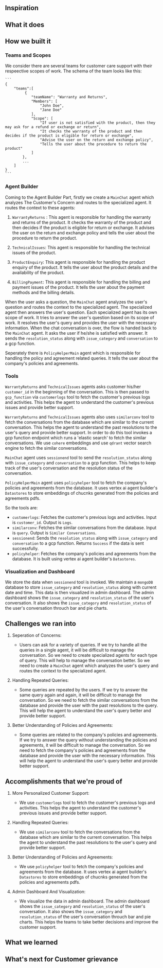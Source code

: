 ## Inspiration


## What it does


## How we built it

### Teams and Scopes

We consider there are several teams for customer care support with their respeective scopes of work. The schema of the team looks like this:
    
    ```
    {
        "teams":[
             {
                "teamName": "Warranty and Returns",
                "Members": [
                    "John Doe",
                    "Jane Doe"
                ],
                "Scope": [
                    "If user is not satisfied with the product, then they may ask for a refund or exchange or return",
                    "It checks the warranty of the product and then decides if the product is eligible for return or exchange",
                    "Advise the user on the return and exchange policy",
                    "Tells the user about the procedure to return the product"
                ]
            },
            ...
        ]
    }
    ```

### Agent Builder

Coming to the Agent Builder Part, firstly we create a `MainChat` agent which analyzes The Customer's Concern and routes to the specialized agent.
It routes the context to these agents:

1. `WarrantyReturns` : This agent is responsible for handling the warranty and returns of the product. It checks the warranty of the product and then decides if the product is eligible for return or exchange. It advises the user on the return and exchange policy and tells the user about the procedure to return the product.

2. `TechnicalIssues`: This agent is responsible for handling the technical issues of the product.

3. `ProductEnquiry`: This agent is responsible for handling the product enquiry of the product. It tells the user about the product details and the availability of the product.

4. `BillingPayment`: This agent is responsible for handling the billing and payment issues of the product. It tells the user about the payment methods and the billing details.

When the user asks a question, the `MainChat` agent analyzes the user's question and routes the context to the specialized agent. The specialized agent then answers the user's question. Each specialized agent has its own scope of work. It tries to answer the user's question based on its scope of work. It resolves the user's query and provides the user with the necessary information. When the chat conversation is over, the flow is handed back to the `MainChat` agent. It asks the user if he/she is satisfied with answer. It sends the `resolution_status` along with `issue_category` and `conversation` to a gcp function.

Seperately there is `PolicyHelperMain` agent which is responsible for handling the policy and agreement related queries. It tells the user about the company's policies and agreements. 

### Tools

`WarrantyReturns` and `TechnicalIssues` agents asks customer his/her `customer_id` in the beginning of the conversation. This is then passed to `gcp_function` via `customerlogs` tool to fetch the customer's previous logs and activities. This helps the agent to understand the customer's previous issues and provide better support.

`WarrantyReturns` and `TechnicalIssues` agents also uses `similarconv` tool to fetch the conversations from the database which are similar to the current conversation. This helps the agent to understand the past resolutions to the user's query and provide better support. In order to do this tool invokes a gcp function endpoint which runs a 'elastic search' to fetch the similar conversations. We use `cohere` embeddings and use   `qdrant` vector search engine to fetch the similar conversations.


`MainChat` agent uses `sessionend` tool to send the `resolution_status` along with `issue_category` and `conversation` to a gcp function. This helps to keep track of the user's conversation and the resolution status of the conversation.

`PolicyHelperMain` agent uses `policyhelper` tool to fetch the company's policies and agreements from the database. It uses vertex ai agent builder's `Datastores` to store embeddings of chucnks generated from the policies and agreements pdfs.

So the tools are:
- `customerlogs`: Fetches the customer's previous logs and activities. Input is `customer_id`. Output is `Logs`.
- `similarconv`: Fetches the similar conversations from the database. Input is `query`. Output is `Similar Conversations`.
- `sessionend`: Sends the `resolution_status` along with `issue_category` and `conversation` to a gcp function. Returns `Success` if the data is sent successfully.
- `policyhelper`: Fetches the company's policies and agreements from the database. It is built using vertex ai agent builder's `Datastores`.


### Visualization and Dashboard

We store the data when `sessionend` tool is invoked. We maintain a `mongoDB` database to store  `issue_category` and `resolution_status` along with current date and time. This data is then visualized in admin dashboard. The admin dashboard shows the `issue_category` and `resolution_status` of the user's conversation. It also shows the `issue_category` and `resolution_status` of the user's conversation throuch bar and pie charts. 

## Challenges we ran into

1. Seperation of Concerns:
    - Users can ask for a variety of queries. If we try to handle all the queries in a single agent, it will be difficult to manage the conversation. So we need to create specialized agents for each type of query. This will help to manage the conversation better. So we need to create a `MainChat` agent which analyzes the user's query and routes the context to the specialized agent.

2. Handling Repeated Queries:
    - Some queries are repeated by the users. If we try to answer the same query again and again, it will be difficult to manage the conversation. So we need to fetch the similar conversations from the database and provide the user with the past resolutions to the query. This will help the agent to understand the user's query better and provide better support.

3. Better Understanding of Policies and Agreements:
    - Some queries are related to the company's policies and agreements. If we try to answer the query without understanding the policies and agreements, it will be difficult to manage the conversation. So we need to fetch the company's policies and agreements from the database and provide the user with the necessary information. This will help the agent to understand the user's query better and provide better support.


## Accomplishments that we're proud of

1. More Personalized Customer Support:
    - We use `customerlogs` tool to fetch the customer's previous logs and activities. This helps the agent to understand the customer's previous issues and provide better support. 

2. Handling Repeated Queries:
    - We use `similarconv` tool to fetch the conversations from the database which are similar to the current conversation. This helps the agent to understand the past resolutions to the user's query and provide better support.

3. Better Understanding of Policies and Agreements:
    - We use `policyhelper` tool to fetch the company's policies and agreements from the database. It uses vertex ai agent builder's `Datastores` to store embeddings of chucnks generated from the policies and agreements pdfs.

4. Admin Dashboard And Visualization:
    - We visualize the data in admin dashboard. The admin dashboard shows the `issue_category` and `resolution_status` of the user's conversation. It also shows the `issue_category` and `resolution_status` of the user's conversation throuch bar and pie charts. This helps the teams to take better decisions and improve the customer support.


## What we learned


## What's next for Customer grievance
